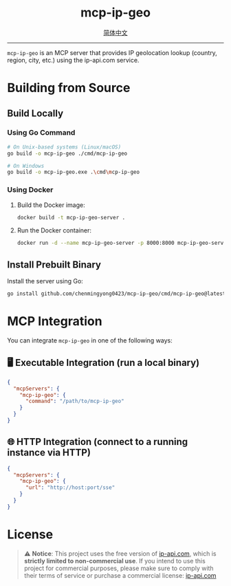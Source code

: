 <h1 align="center">
  mcp-ip-geo
</h1>

<div align="center">
  <a href="./README-zh_CN.md">简体中文</a>
</div>

---

`mcp-ip-geo` is an MCP server that provides IP geolocation lookup (country, region, city, etc.) using the ip-api.com service.

# Building from Source

## Build Locally

### Using Go Command

```bash
# On Unix-based systems (Linux/macOS)
go build -o mcp-ip-geo ./cmd/mcp-ip-geo

# On Windows
go build -o mcp-ip-geo.exe .\cmd\mcp-ip-geo
```

### Using Docker

1. Build the Docker image:

    ```bash
    docker build -t mcp-ip-geo-server .
    ```

2. Run the Docker container:

    ```bash
    docker run -d --name mcp-ip-geo-server -p 8000:8000 mcp-ip-geo-server
    ```

## Install Prebuilt Binary

Install the server using Go:

```bash
go install github.com/chenmingyong0423/mcp-ip-geo/cmd/mcp-ip-geo@latest
```

# MCP Integration

You can integrate `mcp-ip-geo` in one of the following ways:

## 🖥 Executable Integration (run a local binary)

```json
{
  "mcpServers": {
    "mcp-ip-geo": {
      "command": "/path/to/mcp-ip-geo"
    }
  }
}
```

## 🌐 HTTP Integration (connect to a running instance via HTTP)

```json
{
  "mcpServers": {
    "mcp-ip-geo": {
      "url": "http://host:port/sse"
    }
  }
}
```

# License
> ⚠ **Notice**: This project uses the free version of [ip-api.com](https://ip-api.com/), which is **strictly limited to non-commercial use**. If you intend to use this project for commercial purposes, please make sure to comply with their terms of service or purchase a commercial license: [ip-api.com](https://ip-api.com/)



